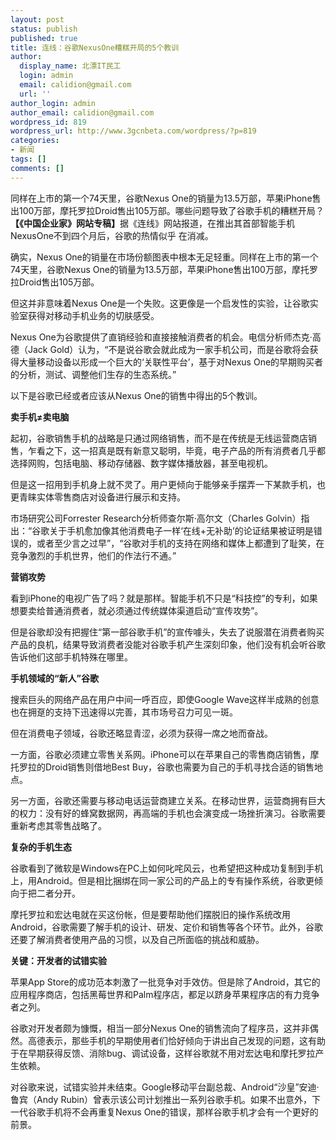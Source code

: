 ```yaml
---
layout: post
status: publish
published: true
title: 连线：谷歌NexusOne糟糕开局的5个教训
author:
  display_name: 北漂IT民工
  login: admin
  email: calidion@gmail.com
  url: ''
author_login: admin
author_email: calidion@gmail.com
wordpress_id: 819
wordpress_url: http://www.3gcnbeta.com/wordpress/?p=819
categories:
- 新闻
tags: []
comments: []
---
```

<p>同样在上市的第一个74天里，谷歌Nexus One的销量为13.5万部，苹果iPhone售出100万部，摩托罗拉Droid售出105万部。哪些问题导致了谷歌手机的糟糕开局？<br />
<strong>【《中国企业家》网站专稿】</strong>据《连线》网站报道，在推出其首部智能手机NexusOne不到四个月后，谷歌的热情似乎 在消减。</p>
<p>确实，Nexus One的销量在市场份额图表中根本无足轻重。同样在上市的第一个74天里，谷歌Nexus One的销量为13.5万部，苹果iPhone售出100万部，摩托罗拉Droid售出105万部。</p>
<p>但这并非意味着Nexus One是一个失败。这更像是一个启发性的实验，让谷歌实验室获得对移动手机业务的切肤感受。</p>
<p>Nexus One为谷歌提供了直销经验和直接接触消费者的机会。电信分析师杰克&middot;高德（Jack Gold）认为，&ldquo;不是说谷歌会就此成为一家手机公司，而是谷歌将会获得大量移动设备以形成一个巨大的&lsquo;关联性平台&rsquo;，基于对Nexus One的早期购买者的分析，测试、调整他们生存的生态系统。&rdquo;</p>
<p>以下是谷歌已经或者应该从Nexus One的销售中得出的5个教训。</p>
<p><strong>卖手机&ne;卖电脑 </strong></p>
<p>起初，谷歌销售手机的战略是只通过网络销售，而不是在传统是无线运营商店销售，乍看之下，这一招真是既有新意又聪明，毕竟，电子产品的所有消费者几乎都选择网购，包括电脑、移动存储器、数字媒体播放器，甚至电视机。</p>
<p>但是这一招用到手机身上就不灵了。用户更倾向于能够亲手摆弄一下某款手机，也更青睐实体零售商店对设备进行展示和支持。</p>
<p>市场研究公司Forrester Research分析师查尔斯&middot;高尔文（Charles Golvin）指出：&ldquo;谷歌关于手机愈加像其他消费电子一样&lsquo;在线+无补助&rsquo;的论证结果被证明是错误的，或者至少言之过早&rdquo;，&ldquo;谷歌对手机的支持在网络和媒体上都遭到了耻笑，在竞争激烈的手机世界，他们的作法行不通。&rdquo;</p>
<p><strong>营销攻势 </strong></p>
<p>看到iPhone的电视广告了吗？就是那样。智能手机不只是&ldquo;科技控&rdquo;的专利，如果想要卖给普通消费者，就必须通过传统媒体渠道启动&ldquo;宣传攻势&rdquo;。</p>
<p>但是谷歌却没有把握住&ldquo;第一部谷歌手机&rdquo;的宣传噱头，失去了说服潜在消费者购买产品的良机，结果导致消费者没能对谷歌手机产生深刻印象，他们没有机会听谷歌告诉他们这部手机特殊在哪里。</p>
<p><strong>手机领域的&ldquo;新人&rdquo;谷歌 </strong></p>
<p>搜索巨头的网络产品在用户中间一呼百应，即使Google Wave这样半成熟的创意也在拥趸的支持下迅速得以完善，其市场号召力可见一斑。</p>
<p>但在消费电子领域，谷歌还略显青涩，必须为获得一席之地而奋战。</p>
<p>一方面，谷歌必须建立零售关系网。iPhone可以在苹果自己的零售商店销售，摩托罗拉的Droid销售则借地Best Buy，谷歌也需要为自己的手机寻找合适的销售地点。</p>
<p>另一方面，谷歌还需要与移动电话运营商建立关系。在移动世界，运营商拥有巨大的权力：没有好的蜂窝数据网，再高端的手机也会演变成一场挫折演习。谷歌需要重新考虑其零售战略了。</p>
<p><strong>复杂的手机生态 </strong></p>
<p>谷歌看到了微软是Windows在PC上如何叱咤风云，也希望把这种成功复制到手机上，用Android。但是相比捆绑在同一家公司的产品上的专有操作系统，谷歌更倾向于把二者分开。</p>
<p>摩托罗拉和宏达电就在买这份帐，但是要帮助他们摆脱旧的操作系统改用Android，谷歌需要了解手机的设计、研发、定价和销售等各个环节。此外，谷歌还要了解消费者使用产品的习惯，以及自己所面临的挑战和威胁。</p>
<p><strong>关键：开发者的试错实验 </strong></p>
<p>苹果App Store的成功范本刺激了一批竞争对手效仿。但是除了Android，其它的应用程序商店，包括黑莓世界和Palm程序店，都足以跻身苹果程序店的有力竞争者之列。</p>
<p>谷歌对开发者颇为慷慨，相当一部分Nexus One的销售流向了程序员，这并非偶然。高德表示，那些手机的早期使用者们恰好倾向于讲出自己发现的问题，这有助于在早期获得反馈、消除bug、调试设备，这样谷歌就不用对宏达电和摩托罗拉产生依赖。</p>
<p>对谷歌来说，试错实验并未结束。Google移动平台副总裁、Android&ldquo;沙皇&rdquo;安迪&middot;鲁宾（Andy Rubin）曾表示该公司计划推出一系列谷歌手机。如果不出意外，下一代谷歌手机将不会再重复Nexus One的错误，那样谷歌手机才会有一个更好的前景。</p>
